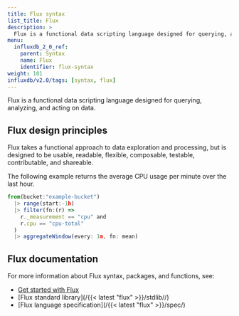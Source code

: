```yaml
---
title: Flux syntax
list_title: Flux
description: >
  Flux is a functional data scripting language designed for querying, analyzing, and acting on data.
menu:
  influxdb_2_0_ref:
    parent: Syntax
    name: Flux
    identifier: flux-syntax
weight: 101
influxdb/v2.0/tags: [syntax, flux]
---
```


Flux is a functional data scripting language designed for querying, analyzing, and acting on data.

## Flux design principles
Flux takes a functional approach to data exploration and processing, but is designed
to be usable, readable, flexible, composable, testable, contributable, and shareable.

The following example returns the average CPU usage per minute over the last hour.

```js
from(bucket:"example-bucket")
  |> range(start:-1h)
  |> filter(fn:(r) =>
    r._measurement == "cpu" and
    r.cpu == "cpu-total"
  )
  |> aggregateWindow(every: 1m, fn: mean)
```

## Flux documentation
For more information about Flux syntax, packages, and functions, see:

- [Get started with Flux](/influxdb/v2.0/query-data/get-started/)
- [Flux standard library](/{{< latest "flux" >}}/stdlib//)
- [Flux language specification](/{{< latest "flux" >}}/spec/)
